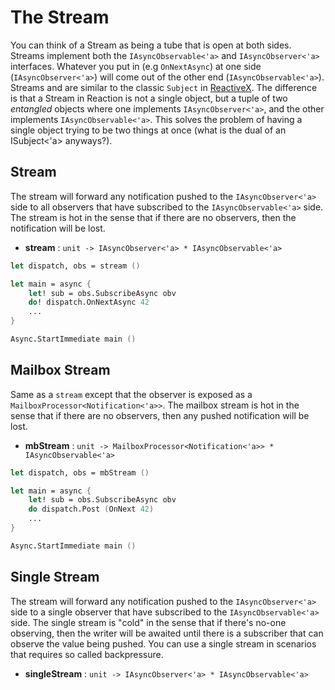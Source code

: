 # The Stream

You can think of a Stream as being a tube that is open at both sides. Streams implement both the `IAsyncObservable<'a>` and `IAsyncObserver<'a>` interfaces. Whatever you put in (e.g `OnNextAsync`) at one side (`IAsyncObserver<'a>`) will come out of the other end (`IAsyncObservable<'a>`).
Streams and are similar to the classic `Subject` in [ReactiveX](http://reactivex.io/). The difference is that a Stream in Reaction is not a single object, but a tuple of two *entangled* objects where one implements `IAsyncObserver<'a>`, and the other implements `IAsyncObservable<'a>`. This solves the problem of having a single object trying to be two things at once (what is the dual of an ISubject<'a> anyways?).

## Stream

The stream will forward any notification pushed to the `IAsyncObserver<'a>` side to all observers that have subscribed to the `IAsyncObservable<'a>` side. The stream is hot in the sense that if there are no observers, then the notification will be lost.

- **stream** : `unit -> IAsyncObserver<'a> * IAsyncObservable<'a>`

```fs
let dispatch, obs = stream ()

let main = async {
    let! sub = obs.SubscribeAsync obv
    do! dispatch.OnNextAsync 42
    ...
}

Async.StartImmediate main ()
```

## Mailbox Stream

Same as a `stream` except that the observer is exposed as a `MailboxProcessor<Notification<'a>>`. The mailbox stream is hot in the sense that if there are no observers, then any pushed notification will be lost.

- **mbStream** : `unit -> MailboxProcessor<Notification<'a>> * IAsyncObservable<'a>`

```fs
let dispatch, obs = mbStream ()

let main = async {
    let! sub = obs.SubscribeAsync obv
    do dispatch.Post (OnNext 42)
    ...
}

Async.StartImmediate main ()
```

## Single Stream

The stream will forward any notification pushed to the `IAsyncObserver<'a>` side to a single observer that have subscribed to the `IAsyncObservable<'a>` side. The single stream is "cold" in the sense that if there's no-one observing, then the writer will be awaited until there is a subscriber that can observe the value being pushed. You can use a single stream in scenarios that requires so called backpressure.

- **singleStream** : `unit -> IAsyncObserver<'a> * IAsyncObservable<'a>`
